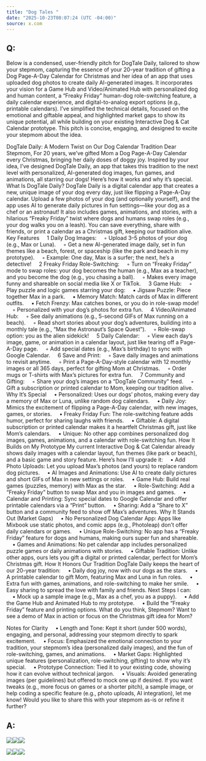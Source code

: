 ```yaml
---
title: "Dog Tales "
date: "2025-10-23T08:07:24 (UTC -04:00)"
source: x.com
---
```

## Q: 
Below is a condensed, user-friendly pitch for DogTale Daily, tailored to show your stepmom, capturing the essence of your 20-year tradition of gifting a Dog Page-A-Day Calendar for Christmas and her idea of an app that uses uploaded dog photos to create daily AI-generated images. It incorporates your vision for a Game Hub and Video/Animated Hub with personalized dog and human content, a “Freaky Friday” human-dog role-switching feature, a daily calendar experience, and digital-to-analog export options (e.g., printable calendars). I’ve simplified the technical details, focused on the emotional and giftable appeal, and highlighted market gaps to show its unique potential, all while building on your existing Interactive Dog & Cat Calendar prototype. This pitch is concise, engaging, and designed to excite your stepmom about the idea.

DogTale Daily: A Modern Twist on Our Dog Calendar Tradition Dear Stepmom, For 20 years, we’ve gifted Mom a Dog Page-A-Day Calendar every Christmas, bringing her daily doses of doggy joy. Inspired by your idea, I’ve designed DogTale Daily, an app that takes this tradition to the next level with personalized, AI-generated dog images, fun games, and animations, all starring our dogs! Here’s how it works and why it’s special. What Is DogTale Daily? DogTale Daily is a digital calendar app that creates a new, unique image of your dog every day, just like flipping a Page-A-Day calendar. Upload a few photos of your dog (and optionally yourself), and the app uses AI to generate daily pictures in fun settings—like your dog as a chef or an astronaut! It also includes games, animations, and stories, with a hilarious “Freaky Friday” twist where dogs and humans swap roles (e.g., your dog walks you on a leash). You can save everything, share with friends, or print a calendar as a Christmas gift, keeping our tradition alive. Key Features     1 Daily Dog Images:     ◦ Upload 3–5 photos of your dog (e.g., Max or Luna).     ◦ Get a new AI-generated image daily, set in fun themes like a beach, forest, or spaceship (like the park and beach in my prototype).     ◦ Example: One day, Max is a surfer; the next, he’s a detective!     2 Freaky Friday Role-Switching:     ◦ Turn on “Freaky Friday” mode to swap roles: your dog becomes the human (e.g., Max as a teacher), and you become the dog (e.g., you chasing a ball).     ◦ Makes every image funny and shareable on social media like X or TikTok.     3 Game Hub:     ◦ Play puzzle and logic games starring your dog:     ▪ Jigsaw Puzzle: Piece together Max in a park.     ▪ Memory Match: Match cards of Max in different outfits.     ▪ Fetch Frenzy: Max catches bones, or you do in role-swap mode!     ◦ Personalized with your dog’s photos for extra fun.     4 Video/Animated Hub:     ◦ See daily animations (e.g., 5-second GIFs of Max running on a beach).     ◦ Read short stories about your dog’s adventures, building into a monthly tale (e.g., “Max the Astronaut’s Space Quest”).     ◦ Role-swap option: you as the alien sidekick!     5 Daily Calendar:     ◦ View each day’s image, game, or animation in a calendar layout, just like tearing off a Page-A-Day page.     ◦ Add special dates (e.g., Max’s birthday) to sync with Google Calendar.     6 Save and Print:     ◦ Save daily images and animations to revisit anytime.     ◦ Print a Page-A-Day-style calendar with 12 monthly images or all 365 days, perfect for gifting Mom at Christmas.     ◦ Order mugs or T-shirts with Max’s pictures for extra fun.     7 Community and Gifting:     ◦ Share your dog’s images on a “DogTale Community” feed.     ◦ Gift a subscription or printed calendar to Mom, keeping our tradition alive. Why It’s Special     • Personalized: Uses our dogs’ photos, making every day a memory of Max or Luna, unlike random dog calendars.     • Daily Joy: Mimics the excitement of flipping a Page-A-Day calendar, with new images, games, or stories.     • Freaky Friday Fun: The role-switching feature adds humor, perfect for sharing laughs with friends.     • Giftable: A digital subscription or printed calendar makes it a heartfelt Christmas gift, just like Mom’s calendars.     • Unique: No other app combines personalized dog images, games, animations, and a calendar with role-switching fun. How It Builds on My Prototype My current Interactive Dog & Cat Calendar already shows daily images with a calendar layout, fun themes (like park or beach), and a basic game and story feature. Here’s how I’ll upgrade it:     • Add Photo Uploads: Let you upload Max’s photos (and yours) to replace random dog pictures.     • AI Images and Animations: Use AI to create daily pictures and short GIFs of Max in new settings or roles.     • Game Hub: Build real games (puzzles, memory) with Max as the star.     • Role-Switching: Add a “Freaky Friday” button to swap Max and you in images and games.     • Calendar and Printing: Sync special dates to Google Calendar and offer printable calendars via a “Print” button.     • Sharing: Add a “Share to X” button and a community feed to show off Max’s adventures. Why It Stands Out (Market Gaps)     • No Personalized Dog Calendar App: Apps like Mixbook use static photos, and comic apps (e.g., Photoleap) don’t offer daily calendars or games.     • Unique Role-Switching: No app has a “Freaky Friday” feature for dogs and humans, making ours super fun and shareable.     • Games and Animations: No pet calendar app includes personalized puzzle games or daily animations with stories.     • Giftable Tradition: Unlike other apps, ours lets you gift a digital or printed calendar, perfect for Mom’s Christmas gift. How It Honors Our Tradition DogTale Daily keeps the heart of our 20-year tradition:     • Daily dog joy, now with our dogs as the stars.     • A printable calendar to gift Mom, featuring Max and Luna in fun roles.     • Extra fun with games, animations, and role-switching to make her smile.     • Easy sharing to spread the love with family and friends. Next Steps I can:     • Mock up a sample image (e.g., Max as a chef, you as a puppy).     • Add the Game Hub and Animated Hub to my prototype.     • Build the “Freaky Friday” feature and printing options. What do you think, Stepmom? Want to see a demo of Max in action or focus on the Christmas gift idea for Mom?

Notes for Clarity     • Length and Tone: Kept it short (under 500 words), engaging, and personal, addressing your stepmom directly to spark excitement.     • Focus: Emphasized the emotional connection to your tradition, your stepmom’s idea (personalized daily images), and the fun of role-switching, games, and animations.     • Market Gaps: Highlighted unique features (personalization, role-switching, gifting) to show why it’s special.     • Prototype Connection: Tied it to your existing code, showing how it can evolve without technical jargon.     • Visuals: Avoided generating images (per guidelines) but offered to mock one up if desired. If you want tweaks (e.g., more focus on games or a shorter pitch), a sample image, or help coding a specific feature (e.g., photo uploads, AI integration), let me know! Would you like to share this with your stepmom as-is or refine it further?

## A: 
![](https://assets.grok.com/users/82132771-ff8f-4a5c-b52e-9b9358ab3d68/generated/b6695bd5-806a-4ddc-b4a0-fef27cd501a4/image.jpg)![](https://assets.grok.com/users/82132771-ff8f-4a5c-b52e-9b9358ab3d68/generated/b6695bd5-806a-4ddc-b4a0-fef27cd501a4/image.jpg)![](https://assets.grok.com/users/82132771-ff8f-4a5c-b52e-9b9358ab3d68/generated/b6695bd5-806a-4ddc-b4a0-fef27cd501a4/image.jpg)

![](https://assets.grok.com/users/82132771-ff8f-4a5c-b52e-9b9358ab3d68/generated/6168fb33-4e97-4dac-86e8-ef98c7b61c31/image.jpg)![](https://assets.grok.com/users/82132771-ff8f-4a5c-b52e-9b9358ab3d68/generated/6168fb33-4e97-4dac-86e8-ef98c7b61c31/image.jpg)![](https://assets.grok.com/users/82132771-ff8f-4a5c-b52e-9b9358ab3d68/generated/6168fb33-4e97-4dac-86e8-ef98c7b61c31/image.jpg)

